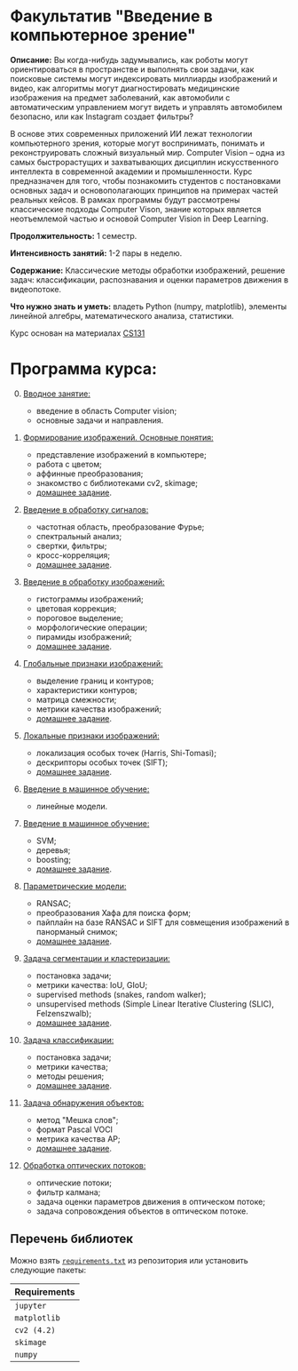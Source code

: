 # Факультатив "Введение в компьютерное зрение"

**Описание:** Вы когда-нибудь задумывались, как роботы могут ориентироваться в пространстве и выполнять свои задачи, как поисковые системы могут индексировать миллиарды изображений и видео, как алгоритмы могут диагностировать медицинские изображения на предмет заболеваний, как автомобили с автоматическим управлением могут видеть и управлять автомобилем безопасно, или как Instagram создает фильтры?

В основе этих современных приложений ИИ лежат технологии компьютерного зрения, которые могут воспринимать, понимать и реконструировать сложный визуальный мир. Computer Vision – одна из самых быстрорастущих и захватывающих дисциплин искусственного интеллекта в современной академии и промышленности. Курс предназначен для того, чтобы познакомить студентов с постановками основных задач и основополагающих принципов на примерах частей реальных кейсов. В рамках программы будут рассмотрены классические подходы Computer Vison, знание которых является неотъемлемой частью и основой Computer Vision in Deep Learning.

**Продолжительность:** 1 семестр.

**Интенсивность занятий:** 1-2 пары в неделю.

**Содержание:** Классические методы обработки изображений, решение задач: классификации, распознавания и оценки параметров движения в видеопотоке.

**Что нужно знать и уметь:** владеть Python (numpy, matplotlib), элементы линейной алгебры, математического анализа, статистики.

Курс основан на материалах [CS131](https://github.com/StanfordVL/CS131_release)


# Программа курса:

00. [Вводное занятие:](https://github.com/ml-dafe/cv_mipt_minor/tree/master/00.%20Introduction)
	- введение в область Computer vision;
	- основные задачи и направления.

01. [Формирование изображений. Основные понятия:](https://github.com/ml-dafe/cv_mipt_minor/tree/master/01.%20Images)
	- представление изображений в компьютере;
	- работа с цветом;
	- аффинные преобразования;
	- знакомство с библиотеками cv2, skimage;
	- [домашнее задание](https://github.com/ml-dafe/cv_mipt_minor/tree/master/01.%20Images/homework).

02. [Введение в обработку сигналов:](https://github.com/ml-dafe/cv_mipt_minor/tree/master/02.%20Signal%20processing)
	- частотная область, преобразование Фурье;
	- спектральный анализ;
	- свертки, фильтры;
	- кросс-корреляция;
	- [домашнее задание](https://github.com/ml-dafe/cv_mipt_minor/tree/master/02.%20Signal%20processing/homework).

03. [Введение в обработку изображений:](https://github.com/ml-dafe/cv_mipt_minor/tree/master/03.%20Image%20processing)
	- гистограммы изображений;
	- цветовая коррекция;
	- пороговое выделение;
	- морфологические операции;
	- пирамиды изображений;
	- [домашнее задание](https://github.com/ml-dafe/cv_mipt_minor/tree/master/03.%20Image%20processing/homework).

04. [Глобальные признаки изображений:](https://github.com/ml-dafe/cv_mipt_minor/tree/master/04.%20Global%20features)
	- выделение границ и контуров;
	- характеристики контуров;
	- матрица смежности;
	- метрики качества изображений;
	- [домашнее задание](https://github.com/ml-dafe/cv_mipt_minor/tree/master/04.%20Global%20features/homework).

05. [Локальные признаки изображений:](https://github.com/ml-dafe/cv_mipt_minor/tree/master/05.%20Local%20features)
	- локализация особых точек (Harris, Shi-Tomasi);	
	- дескрипторы особых точек (SIFT);
	- [домашнее задание](https://github.com/ml-dafe/cv_mipt_minor/tree/master/05.%20Local%20features/homework).

06. [Введение в машинное обучение:]()
	- линейные модели.

07. [Введение в машинное обучение:]()
	- SVM;
	- деревья;
	- boosting;
	- [домашнее задание]().



08. [Параметрические модели:]()
	- RANSAC;
	- преобразования Хафа для поиска форм;
	- пайплайн на базе RANSAC и SIFT для совмещения изображений в панорманый снимок;
	- [домашнее задание]().

09. [Задача сегментации и кластеризации:]()
	- постановка задачи;
	- метрики качества: IoU, GIoU;
	- supervised methods (snakes, random walker);
	- unsupervised methods (Simple Linear Iterative Clustering (SLIC), Felzenszwalb);
	- [домашнее задание]().

10. [Задача классификации:]()
	- постановка задачи;
	- метрики качества;
	- методы решения;
	- [домашнее задание]().

11. [Задача обнаружения объектов:]()
	- метод "Мешка слов";
	- формат Pascal VOCl
	- метрика качества AP;
	- [домашнее задание]().

12. [Обработка оптических потоков:]()
	- оптические потоки;
	- фильтр калмана;
	- задача оценки параметров движения в оптическом потоке;
	- задача сопровождения объектов в оптическом потоке.


## Перечень библиотек

Можно взять [`requirements.txt`](https://github.com/ml-dafe/cv_mipt_minor/blob/master/requirements.txt) из репозитория или установить следующие пакеты:

| **Requirements** |
| :-- |
| `jupyter`        |
| `matplotlib`     |
| `cv2 (4.2)`      | 
| `skimage`        |
| `numpy`          |
